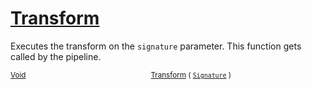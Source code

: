 # [Transform](./ITransformation-100663463.md)

Executes the transform on the `signature` parameter.  This function gets called by the pipeline.

<sub>[Void](https://docs.microsoft.com/en-us/dotnet/api/System.Void)</sub><img width=200/><sub>[Transform](./ITransformation-100663463.md) ( [`Signature`](./../Signature.md) )</sub><br>


